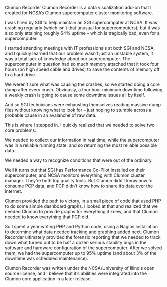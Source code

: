 

Clumon Recorder
Clumon Recorder is a data visualization add-on that I created for NCSA’s Clumon supercomputer cluster monitoring software.

I was hired by SGI to help maintain an SGI supercomputer at NCSA. It was crashing regularly (which isn’t that unusual for supercomputers); but it was also only attaining roughly 64% uptime – which is tragically bad, even for a supercomputer.

I started attending meetings with IT professionals at both SGI and NCSA, and I quickly learned that our problem wasn’t just an unstable system, it was a total lack of knowledge about our supercomputer. The supercomputer in question had so much memory attached that it took four hours (on high speed cable and drives) to save the contents of memory off to a hard drive.

We weren’t sure what was causing the crashes, so we started doing a core dump after every crash. Obviously, a four hour minimum downtime following a weekly crash is going to cause some downtime issues all by itself.

And so SGI technicians were exhausting themselves reading massive dump files without knowing what to look for – just hoping to stumble across a probable cause in an avalanche of raw data.

This is where I stepped in. I quickly realized that we needed to solve two core problems:

We needed to collect our information in real time, while the supercomputer was in a reliable running state, and so returning the most reliable possible data.

We needed a way to recognize conditions that were out of the ordinary.

Well it turns out that SGI has Performance Co-Pilot installed on their supercomputer, and NCSA monitors everything with Clumon cluster manager. They’re both top quality tools. But Clumon didn’t know how to consume PCP data, and PCP didn’t know how to share it’s data over the internet.

Clumon provided the path to victory, in a small piece of code that used PHP to do some simple dashboard graphs. I looked at that and realized that we needed Clumon to provide graphs for everything it knew, and that Clumon needed to know everything that PCP did.

So I spent a year writing PHP and Python code, using a Nagios installation to determine what data needed tracking and graphing added next. Clumon Recorder ultimately provided the forensic reporting that we needed to track down what turned out to be half a dozen serious stability bugs in the software and hardware configuration of the supercomputer. After we solved them, we had the supercomputer up to 95% uptime (and about 3% of the downtime was scheduled maintenance).

Clumon Recorder was written under the NCSA/University of Illinois open source license, and I believe that it’s abilities were integrated into the Clumon core application in a later release.